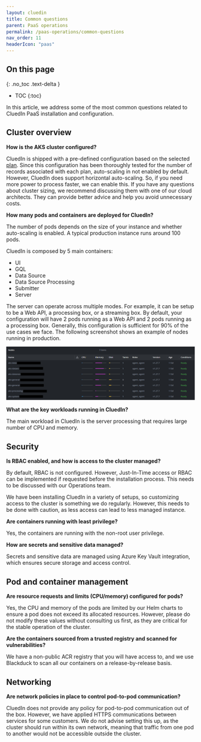 ```yaml
---
layout: cluedin
title: Common questions
parent: PaaS operations
permalink: /paas-operations/common-questions
nav_order: 11
headerIcon: "paas"
---
```

## On this page
{: .no_toc .text-delta }
- TOC
{:toc}

In this article, we address some of the most common questions related to CluedIn PaaS installation and configuration.

## Cluster overview

**How is the AKS cluster configured?**

CluedIn is shipped with a pre-defined configuration based on the selected [plan](/deployment/azure-marketplace/step-1#choose-a-plan). Since this configuration has been thoroughly tested for the number of records associated with each plan, auto-scaling in not enabled by default. However, CluedIn does support horizontal auto-scaling. So, if you need more power to process faster, we can enable this. If you have any questions about cluster sizing, we recommend discussing them with one of our cloud architects. They can provide better advice and help you avoid unnecessary costs.

**How many pods and containers are deployed for CluedIn?**

The number of pods depends on the size of your instance and whether auto-scaling is enabled. A typical production instance runs around 100 pods.

CluedIn is composed by 5 main containers:

- UI
- GQL
- Data Source
- Data Source Processing
- Submitter
- Server

The server can operate across multiple modes. For example, it can be setup to be a Web API, a processing box, or a streaming box. By default, your configuration will have 2 pods running as a Web API and 2 pods running as a processing box. Generally, this configuration is sufficient for 90% of the use cases we face. The following screenshot shows an example of nodes running in production.

![nodes-in-production.png](../../assets/images/paas-operations/nodes-in-production.png)

**What are the key workloads running in CluedIn?**

The main workload in CluedIn is the server processing that requires large number of CPU and memory.

## Security

**Is RBAC enabled, and how is access to the cluster managed?**

By default, RBAC is not configured. However, Just-In-Time access or RBAC can be implemented if requested before the installation process. This needs to be discussed with our Operations team.

We have been installing CluedIn in a variety of setups, so customizing access to the cluster is something we do regularly. However, this needs to be done with caution, as less access can lead to less managed instance.

**Are containers running with least privilege?**

Yes, the containers are running with the non-root user privilege.

**How are secrets and sensitive data managed?**

Secrets and sensitive data are managed using Azure Key Vault integration, which ensures secure storage and access control.

## Pod and container management

**Are resource requests and limits (CPU/memory) configured for pods?**

Yes, the CPU and memory of the pods are limited by our Helm charts to ensure a pod does not exceed its allocated resources. However, please do not modify these values without consulting us first, as they are critical for the stable operation of the cluster.

**Are the containers sourced from a trusted registry and scanned for vulnerabilities?**

We have a non-public ACR registry that you will have access to, and we use Blackduck to scan all our containers on a release-by-release basis.

## Networking

**Are network policies in place to control pod-to-pod communication?**

CluedIn does not provide any policy for pod-to-pod communication out of the box. However, we have applied HTTPS communications between services for some customers. We do not advise setting this up, as the cluster should run within its own network, meaning that traffic from one pod to another would not be accessible outside the cluster.